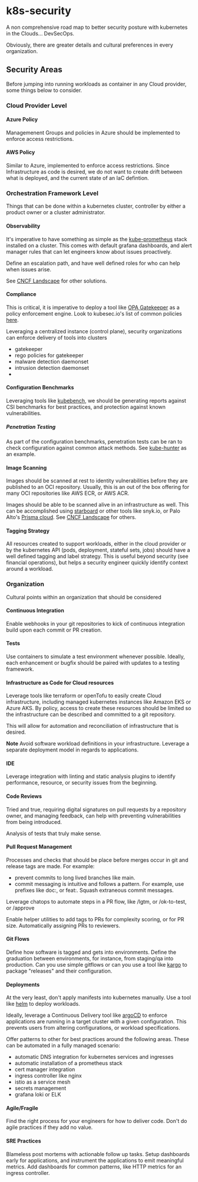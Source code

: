 # k8s-security

A non comprehensive road map to better security posture with kubernetes in the Clouds... DevSecOps.

Obviously, there are greater details and cultural preferences in every organization.


## Security Areas

Before jumping into running workloads as container in any Cloud provider, some things below to consider.


### Cloud Provider Level

#### Azure Policy

Managemenent Groups and policies in Azure should be implemented to enforce access restrictions.

#### AWS Policy

Similar to Azure, implemented to enforce access restrictions.  Since Infrastructure as code is desired, we do not want to create drift between what is deployed, and the current state of an IaC defintion.

### Orchestration Framework Level

Things that can be done within a kubernetes cluster, controller by either a product owner or a cluster administrator.

#### Observability

It's imperative to have something as simple as the [kube-prometheus](https://github.com/prometheus-community/helm-charts/tree/main/charts/kube-prometheus-stack) stack installed on a cluster.  This comes with default grafana dashboards, and alert manager rules that can let engineers know about issues proactively.

Define an escalation path, and have well defined roles for who can help when issues arise.

See [CNCF Landscape](https://landscape.cncf.io/) for other solutions.

#### Compliance

This is critical, it is imperative to deploy a tool like [OPA Gatekeeper](https://github.com/open-policy-agent/gatekeeper) as a policy enforcement engine.  Look to kubesec.io's list of common policies [here](https://github.com/raspbernetes/k8s-security-policies).

Leveraging a centralized instance (control plane), security organizations can enforce delivery of tools into clusters

- gatekeeper
- rego policies for gatekeeper
- malware detection daemonset
- intrusion detection daemonset
- 

#### Configuration Benchmarks

Leveraging tools like [kubebench](https://aquasecurity.github.io/kube-bench/v0.6.15/), we should be generating reports against CSI benchmarks for best practices, and protection against known vulnerabilities.

##### Penetration Testing

As part of the configuration benchmarks, penetration tests can be ran to check configuration against common attack methods.  See [kube-hunter](https://github.com/aquasecurity/kube-hunter) as an example.

#### Image Scanning

Images should be scanned at rest to identity vulnerabilities before they are published to an OCI repository.  Usually, this is an out of the box offering for many OCI repositories like AWS ECR, or AWS ACR.

Images should be able to be scanned alive in an infrastructure as well.  This can be accomplished using [starboard](https://aquasecurity.github.io/starboard/v0.15.12/) or other tools like snyk.io, or Palo Alto's [Prisma cloud](https://www.paloaltonetworks.com/prisma/cloud).  See [CNCF Landscape](https://landscape.cncf.io/) for others.

#### Tagging Strategy

All resources created to support workloads, either in the cloud provider or by the kubernetes API (pods, deployment, stateful sets, jobs) should have a well defined tagging and label strategy.  This is useful beyond security (see financial operations), but helps a security engineer quickly identify context around a workload. 

### Organization

Cultural points within an organization that should be considered 

#### Continuous Integration

Enable webhooks in your git repositories to kick of continuous integration build upon each commit or PR creation.

#### Tests

Use containers to simulate a test environment whenever possible.  Ideally, each enhancement or bugfix should be paired with updates to a testing framework.

#### Infrastructure as Code for Cloud resources

Leverage tools like terraform or openTofu to easily create Cloud infrastructure, including managed kubernetes instances like Amazon EKS or Azure AKS.  By policy, access to create these resources should be limited so the infrastructure can be described and committed to a git repository.

This will allow for automation and reconciliation of infrastructure that is desired.

**Note** 
Avoid software workload definitions in your infrastructure.  Leverage a separate deployment model in regards to applications.

#### IDE

Leverage integration with linting and static analysis plugins to identify performance, resource, or security issues from the beginning.

#### Code Reviews

Tried and true, requiring digital signatures on pull requests by a repository owner, and managing feedback, can help with preventing vulnerabilities from being introduced.

Analysis of tests that truly make sense.

#### Pull Request Management

Processes and checks that should be place before merges occur in git and release tags are made.
For example:
- prevent commits to long lived branches like main.
- commit messaging is intuitive and follows a pattern.  For example, use prefixes like doc:, or feat:.  Squash extraneous commit messages.

Leverage chatops to automate steps in a PR flow, like /lgtm, or /ok-to-test, or /approve

Enable helper utilities to add tags to PRs for complexity scoring, or for PR size.  Automatically assigning PRs to reviewers.

#### Git Flows

Define how software is tagged and gets into environments.
Define the graduation between environments, for instance, from staging/qa into production.  Can you use simple gitflows or can you use a tool like [kargo](https://github.com/akuity/kargo) to package "releases" and their configuration.

#### Deployments

At the very least, don't apply manifests into kubernetes manually.  Use a tool like [helm](https://github.com/helm/helm) to deploy workloads.

Ideally, leverage a Continuous Delivery tool like [argoCD](https://github.com/argoproj/argo-cd) to enforce applications are running in a target cluster with a given configuration.  This prevents users from altering configurations, or workload specifications.

Offer patterns to other for best practices around the following areas.  These can be automated in a fully managed scenario:

- automatic DNS integration for kubernetes services and ingresses
- automatic installation of a prometheus stack
- cert manager integration
- ingress controller like nginx
- istio as a service mesh
- secrets management
- grafana loki or ELK 

#### Agile/Fragile

Find the right process for your engineers for how to deliver code.  Don't do agile practices if they add no value.

#### SRE Practices

Blameless post mortems with actionable follow up tasks.
Setup dashboards early for applications, and instrument the applications to emit meaningful metrics.
Add dashboards for common patterns, like HTTP metrics for an ingress controller.
